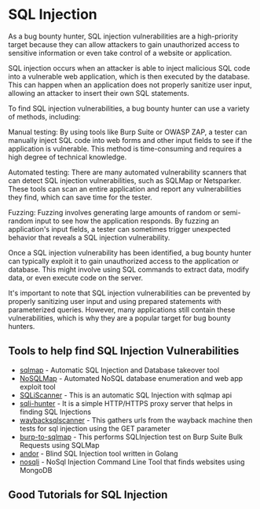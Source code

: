 # SQL Injection

As a bug bounty hunter, SQL injection vulnerabilities are a high-priority target because they can allow attackers to gain unauthorized access to sensitive information or even take control of a website or application.

SQL injection occurs when an attacker is able to inject malicious SQL code into a vulnerable web application, which is then executed by the database. This can happen when an application does not properly sanitize user input, allowing an attacker to insert their own SQL statements.

To find SQL injection vulnerabilities, a bug bounty hunter can use a variety of methods, including:

Manual testing: By using tools like Burp Suite or OWASP ZAP, a tester can manually inject SQL code into web forms and other input fields to see if the application is vulnerable. This method is time-consuming and requires a high degree of technical knowledge.

Automated testing: There are many automated vulnerability scanners that can detect SQL injection vulnerabilities, such as SQLMap or Netsparker. These tools can scan an entire application and report any vulnerabilities they find, which can save time for the tester.

Fuzzing: Fuzzing involves generating large amounts of random or semi-random input to see how the application responds. By fuzzing an application's input fields, a tester can sometimes trigger unexpected behavior that reveals a SQL injection vulnerability.

Once a SQL injection vulnerability has been identified, a bug bounty hunter can typically exploit it to gain unauthorized access to the application or database. This might involve using SQL commands to extract data, modify data, or even execute code on the server.

It's important to note that SQL injection vulnerabilities can be prevented by properly sanitizing user input and using prepared statements with parameterized queries. However, many applications still contain these vulnerabilities, which is why they are a popular target for bug bounty hunters.

## Tools to help find SQL Injection Vulnerabilities
* [sqlmap](https://github.com/sqlmapproject/sqlmap) - Automatic SQL Injection and Database takeover tool
* [NoSQLMap](https://github.com/codingo/NoSQLMap) - Automated NoSQL database enumeration and web app exploit tool
* [SQLiScanner](https://github.com/0xbug/SQLiScanner) - This is an automatic SQL Injection with sqlmap api
* [sqli-hunter](https://github.com/zt2/sqli-hunter) - It is a simple HTTP/HTTPS proxy server that helps in finding SQL Injections
* [waybacksqlscanner](https://github.com/ghostlulzhacks/waybackSqliScanner) - This gathers urls from the wayback machine then tests for sql injection using the GET parameter
* [burp-to-sqlmap](https://github.com/Miladkhoshdel/burp-to-sqlmap) - This performs SQLInjection test on Burp Suite Bulk Requests using SQLMap
* [andor](https://github.com/sadicann/andor) - Blind SQL Injection tool written in Golang
* [nosqli](https://github.com/Charlie-belmer/nosqli) - NoSql Injection Command Line Tool that finds websites using MongoDB

## Good Tutorials for SQL Injection